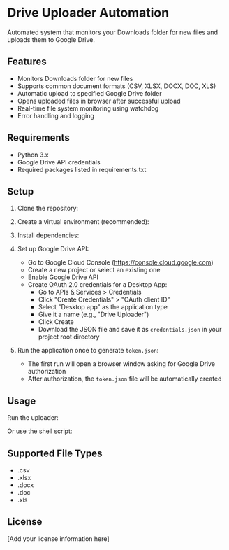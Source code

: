 # Drive Uploader Automation

Automated system that monitors your Downloads folder for new files and uploads them to Google Drive.

## Features

- Monitors Downloads folder for new files
- Supports common document formats (CSV, XLSX, DOCX, DOC, XLS)
- Automatic upload to specified Google Drive folder
- Opens uploaded files in browser after successful upload
- Real-time file system monitoring using watchdog
- Error handling and logging

## Requirements

- Python 3.x
- Google Drive API credentials
- Required packages listed in requirements.txt

## Setup

1. Clone the repository:


2. Create a virtual environment (recommended):


3. Install dependencies:


4. Set up Google Drive API:
   - Go to Google Cloud Console (https://console.cloud.google.com)
   - Create a new project or select an existing one
   - Enable Google Drive API
   - Create OAuth 2.0 credentials for a Desktop App:
     - Go to APIs & Services > Credentials
     - Click "Create Credentials" > "OAuth client ID"
     - Select "Desktop app" as the application type
     - Give it a name (e.g., "Drive Uploader")
     - Click Create
     - Download the JSON file and save it as `credentials.json` in your project root directory

5. Run the application once to generate `token.json`:
   - The first run will open a browser window asking for Google Drive authorization
   - After authorization, the `token.json` file will be automatically created

## Usage

Run the uploader:


Or use the shell script:


## Supported File Types

- .csv
- .xlsx
- .docx
- .doc
- .xls

## License

[Add your license information here]
